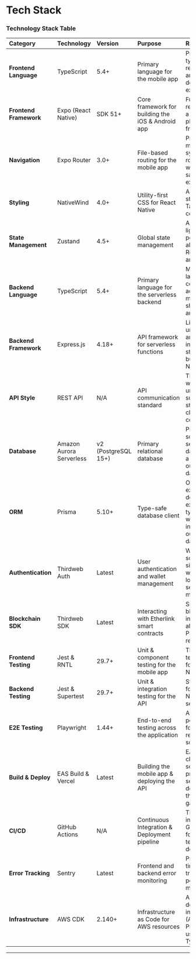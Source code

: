 # **Tech Stack**

### **Technology Stack Table**

| Category | Technology | Version | Purpose | Rationale |
| :--- | :--- | :--- | :--- | :--- |
| **Frontend Language** | TypeScript | 5.4+ | Primary language for the mobile app | Provides strong typing to reduce bugs and improve developer experience. |
| **Frontend Framework**| Expo (React Native) | SDK 51+ | Core framework for building the iOS & Android app | Fulfills the PRD requirement for a cross-platform mobile framework. |
| **Navigation** | Expo Router | 3.0+ | File-based routing for the mobile app | Provides a modern, file-system based routing solution with type safety and excellent DX. |
| **Styling** | NativeWind | 4.0+ | Utility-first CSS for React Native | Allows for rapid styling using Tailwind CSS conventions. |
| **State Management** | Zustand | 4.5+ | Global state management | A simple, lightweight, and powerful alternative to Redux, ideal for an MVP. |
| **Backend Language** | TypeScript | 5.4+ | Primary language for the serverless backend | Maintains language consistency across the monorepo for shared code and types. |
| **Backend Framework**| Express.js | 4.18+ | API framework for serverless functions | Lightweight, unopinionated, and the industry standard for building Node.js APIs. |
| **API Style** | REST API | N/A | API communication standard | The most widely understood and supported standard for client-server communication. |
| **Database** | Amazon Aurora Serverless | v2 (PostgreSQL 15+) | Primary relational database | Provides a scalable, serverless SQL database that is a natural fit for our relational data model. |
| **ORM** | Prisma | 5.10+ | Type-safe database client | Offers an excellent developer experience and type safety when interacting with our PostgreSQL database. |
| **Authentication** | Thirdweb Auth | Latest | User authentication and wallet management | Web3-native solution that simplifies wallet-based login and session management. |
| **Blockchain SDK** | Thirdweb SDK | Latest | Interacting with Etherlink smart contracts | Simplifies all blockchain interactions, aligning with PRD requirements. |
| **Frontend Testing**| Jest & RNTL | 29.7+ | Unit & component testing for the mobile app | The standard testing stack for React Native. |
| **Backend Testing** | Jest & Supertest | 29.7+ | Unit & integration testing for the API | Standard tools for testing Node.js services. |
| **E2E Testing** | Playwright | 1.44+ | End-to-end testing across the application | A modern, powerful tool for automating real user scenarios. |
| **Build & Deploy** | EAS Build & Vercel | Latest | Building the mobile app & deploying the API | EAS is Expo's cloud build service. Vercel provides seamless deployment for the API gateway. |
| **CI/CD** | GitHub Actions | N/A | Continuous Integration & Deployment pipeline | Tightly integrated with GitHub, perfect for automating tests and deployments. |
| **Error Tracking** | Sentry | Latest | Frontend and backend error monitoring | Provides real-time error tracking and performance monitoring. |
| **Infrastructure** | AWS CDK | 2.140+ | Infrastructure as Code for AWS resources | Allows us to define our AWS infrastructure (Aurora, RDS Proxy, Lambda) using TypeScript. |

-----
